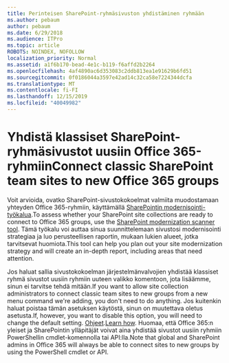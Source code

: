 ```yaml
---
title: Perinteisen SharePoint-ryhmäsivuston yhdistäminen ryhmään
ms.author: pebaum
author: pebaum
ms.date: 6/29/2018
ms.audience: ITPro
ms.topic: article
ROBOTS: NOINDEX, NOFOLLOW
localization_priority: Normal
ms.assetid: a1f6b170-bead-4e1c-b119-f6affd2b2264
ms.openlocfilehash: 4af4890ac6d353083c2ddb813ea1e91629b6fd51
ms.sourcegitcommit: 0f0186044a3597e42ad14c32ca58e7224344dcfa
ms.translationtype: MT
ms.contentlocale: fi-FI
ms.lasthandoff: 12/15/2019
ms.locfileid: "40049982"
---
```

# <a name="connect-classic-sharepoint-team-sites-to-new-office-365-groups"></a><span data-ttu-id="5686a-102">Yhdistä klassiset SharePoint-ryhmäsivustot uusiin Office 365-ryhmiin</span><span class="sxs-lookup"><span data-stu-id="5686a-102">Connect classic SharePoint team sites to new Office 365 groups</span></span>

<span data-ttu-id="5686a-103">Voit arvioida, ovatko SharePoint-sivustokokoelmat valmiita muodostamaan yhteyden Office 365-ryhmiin, käyttämällä [SharePointin modernisointi-työkalua](https://go.microsoft.com/fwlink/?linkid=873066).</span><span class="sxs-lookup"><span data-stu-id="5686a-103">To assess whether your SharePoint site collections are ready to connect to Office 365 groups, use the [SharePoint modernization scanner tool](https://go.microsoft.com/fwlink/?linkid=873066).</span></span> <span data-ttu-id="5686a-104">Tämä työkalu voi auttaa sinua suunnittelemaan sivustosi modernisointi strategiaa ja luo perusteellisen raportin, mukaan lukien alueet, jotka tarvitsevat huomiota.</span><span class="sxs-lookup"><span data-stu-id="5686a-104">This tool can help you plan out your site modernization strategy and will create an in-depth report, including areas that need attention.</span></span>
  
<span data-ttu-id="5686a-105">Jos haluat sallia sivustokokoelman järjestelmänvalvojien yhdistää klassiset ryhmä sivustot uusiin ryhmiin uuteen valikko komentoon, jota lisäämme, sinun ei tarvitse tehdä mitään.</span><span class="sxs-lookup"><span data-stu-id="5686a-105">If you want to allow site collection administrators to connect classic team sites to new groups from a new menu command we're adding, you don't need to do anything.</span></span> <span data-ttu-id="5686a-106">Jos kuitenkin haluat poistaa tämän asetuksen käytöstä, sinun on muutettava oletus asetusta.</span><span class="sxs-lookup"><span data-stu-id="5686a-106">If, however, you want to disable this option, you will need to change the default setting.</span></span> <span data-ttu-id="5686a-107">[Ohjeet](https://go.microsoft.com/fwlink/?linkid=2004316).</span><span class="sxs-lookup"><span data-stu-id="5686a-107">[Learn how](https://go.microsoft.com/fwlink/?linkid=2004316).</span></span> <span data-ttu-id="5686a-108">Huomaa, että Office 365:n yleiset ja SharePointin ylläpitäjät voivat aina yhdistää sivustot uusiin ryhmiin PowerShellin cmdlet-komennolla tai API:lla.</span><span class="sxs-lookup"><span data-stu-id="5686a-108">Note that global and SharePoint admins in Office 365 will always be able to connect sites to new groups by using the PowerShell cmdlet or API.</span></span>
  

